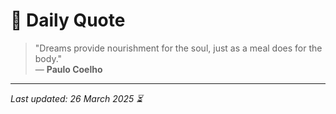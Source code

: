 # 📜 Daily Quote

> "Dreams provide nourishment for the soul, just as a meal does for the body."  
> — **Paulo Coelho**

---

_Last updated: 26 March 2025 ⏳_
